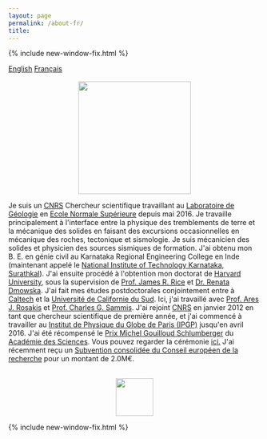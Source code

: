 ```yaml
---
layout: page
permalink: /about-fr/
title: 
---
```


{% include new-window-fix.html %}
<div class="pagewidth">
<div class="containermisc2">
			<div id="sectionbtnlst2">
			   <a href="{{site.baseurl}}/about/">English</a>
			   <a href="{{site.baseurl}}/about-fr/">Français</a>
			</div>
</div>
<div class="columntxt1" style="width: 100%; text-align:center;">
<br>
<img src="{{site.baseurl}}/images/harsha.jpeg" width="225px"/> 
<p style="text-align:left;">
Je suis un <a href="http://www.cnrs.fr/index.html">CNRS</a> Chercheur scientifique travaillant au <a href="http://www.geologie.ens.fr">Laboratoire de Géologie</a> en 
<a href="http://www.ens.fr">Ecole Normale Supérieure</a> depuis mai 2016. Je travaille principalement à l'interface entre la physique des tremblements de terre et la mécanique des solides en faisant des excursions occasionnelles en mécanique des roches, tectonique et sismologie. 
Je suis mécanicien des solides et physicien des sources sismiques de formation. J'ai obtenu mon B. E. en génie civil au Karnataka Regional Engineering College en Inde (maintenant appelé le 
<a href="https://www.nitk.ac.in">National Institute of Technology Karnataka, Surathkal</a>). J'ai ensuite procédé à l'obtention 
mon doctorat de <a href="http://www.harvard.edu">Harvard University</a>, sous la supervision de <a href="http://www.seas.harvard.edu/rice">Prof. James R. Rice</a>
 et <a href="http://www.seas.harvard.edu/dmowska">Dr. Renata Dmowska</a>. J'ai fait mes études postdoctorales conjointement entre à 
 <a href="http://www.caltech.edu">Caltech</a> et la <a href="http://www.usc.edu">Université de Californie du Sud</a>. 
 Ici, j'ai travaillé avec <a href="http://rosakis.caltech.edu">Prof. Ares J. Rosakis</a> et <a href="https://dornsife.usc.edu/cf/faculty-and-staff/faculty.cfm?pid=1003669">Prof. Charles G. Sammis</a>.
J'ai rejoint <a href="http://www.cnrs.fr/index.html">CNRS</a> en janvier 2012 en tant que chercheur scientifique de première année, et j'ai commencé à travailler au 
<a href="http://www.ipgp.fr">Institut de Physique du Globe de Paris (IPGP)</a> jusqu'en avril 2016. J'ai été récompensé 
le <a href="http://www.academie-sciences.fr/fr/Laureats/laureat-2018-du-prix-michel-gouilloud-schlumberger-harsha-suresh-bhat.html">Prix Michel Gouilloud Schlumberger</a> du <a href="http://www.academie-sciences.fr/fr/">Académie des Sciences</a>. 
Vous pouvez regarder la cérémonie <a href="https://www.youtube.com/watch?v=OVaenZ39o_c&amp;t=2s&amp;frags=pl%2Cwn">ici.</a> J'ai récemment reçu un 
<a href="https://cordis.europa.eu/project/id/865411">Subvention consolidée du Conseil européen de la recherche</a> pour un montant de 2.0M€.
</p>
<br>
<img src="{{site.baseurl}}/images/combinedlogo.png" height="75px">
</div>  
</div>

{% include new-window-fix.html %}
